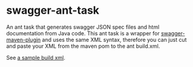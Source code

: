 swagger-ant-task
================

An ant task that generates swagger JSON spec files and html documentation from Java code.  This ant task is a wrapper for [swagger-maven-plugin](https://github.com/kongchen/swagger-maven-plugin) and uses the same XML syntax, therefore you can just cut and paste your XML from the maven pom to the ant build.xml.

See [a sample build xml](src/test/resources/swagger-task-02.xml).
